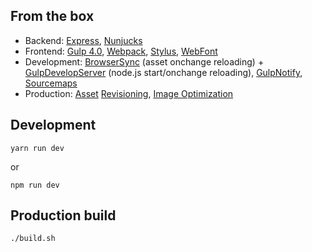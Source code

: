 ## From the box

- Backend: [Express](https://expressjs.com/), [Nunjucks](https://mozilla.github.io/nunjucks/)
- Frontend: [Gulp 4.0](http://gulpjs.com/), [Webpack](https://webpack.github.io/), [Stylus](http://stylus-lang.com/), [WebFont](https://npmjs.org/packages/webfontloader)
- Development: [BrowserSync](https://npmjs.org/package/browser-sync) (asset onchange reloading) + [GulpDevelopServer](https://npmjs.org/package/gulp-develop-server) (node.js start/onchange reloading), [GulpNotify](https://npmjs.org/package/gulp-notify), [Sourcemaps](https://npmjs.org/packages/gulp-sourcemaps)
- Production: [Asset](https://npmjs.org/packages/gulp-rev) [Revisioning](https://npmjs.org/packages/gulp-rev-replace), [Image Optimization](https://npmjs.org/package/gulp-imagemin)

## Development

`yarn run dev`

or

`npm run dev`

## Production build
`./build.sh`
